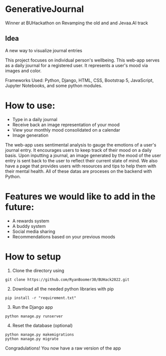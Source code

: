 # GenerativeJournal
Winner at BUHackathon on Revamping the old and and Jevaa.AI track

## Idea
A new way to visualize journal entries

This project focuses on individual person's wellbeing. This web-app serves as a daily journal for a registered user. It represents a user's mood via images and color.

Frameworks Used: Python, Django, HTML, CSS, Bootstrap 5, JavaScript, Jupyter Notebooks, and some python modules.

# How to use:
- Type in a daily journal
- Receive back an image representation of your mood
- View your monthly mood consolidated on a calendar
- Image generation

The web-app uses sentimental analysis to gauge the emotions of a user's journal entry. It encourages users to keep track of their mood on a daily basis. Upon inputting a journal, an image generated by the mood of the user entry is sent back to the user to reflect their current state of mind. We also have a page that provides users with resources and tips to help them with their mental health. All of these datas are proceses on the backend with Python.

# Features we would like to add in the future:
- A rewards system
- A buddy system
- Social media sharing
- Recommendations based on your previous moods

# How to setup
1. Clone the directory using
```
git clone https://github.com/RyanBoomer30/BUHack2022.git
```
2. Download all the needed python libraries with pip
```
pip install -r "requirement.txt"
```
3. Run the Django app
```
python manage.py runserver
```
4. Reset the database (optional)
```
python manage.py makemigrations
python manage.py migrate
```
Congradulations! You now have a raw version of the app
